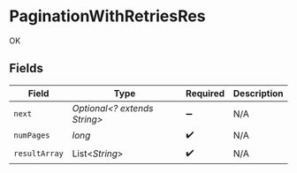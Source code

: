 # PaginationWithRetriesRes

OK


## Fields

| Field                        | Type                         | Required                     | Description                  |
| ---------------------------- | ---------------------------- | ---------------------------- | ---------------------------- |
| `next`                       | *Optional<? extends String>* | :heavy_minus_sign:           | N/A                          |
| `numPages`                   | *long*                       | :heavy_check_mark:           | N/A                          |
| `resultArray`                | List<*String*>               | :heavy_check_mark:           | N/A                          |